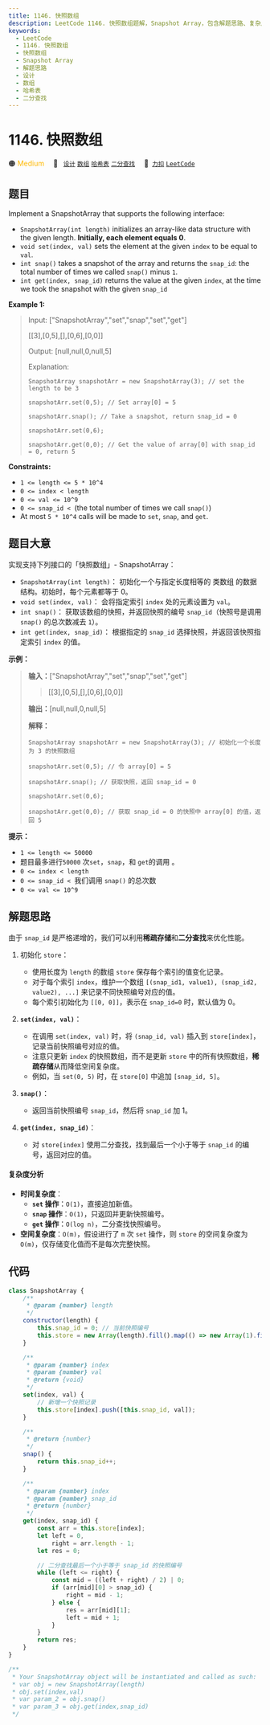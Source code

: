 ```yaml
---
title: 1146. 快照数组
description: LeetCode 1146. 快照数组题解，Snapshot Array，包含解题思路、复杂度分析以及完整的 JavaScript 代码实现。
keywords:
  - LeetCode
  - 1146. 快照数组
  - 快照数组
  - Snapshot Array
  - 解题思路
  - 设计
  - 数组
  - 哈希表
  - 二分查找
---
```


# 1146. 快照数组

🟠 <font color=#ffb800>Medium</font>&emsp; 🔖&ensp; [`设计`](/tag/design.md) [`数组`](/tag/array.md) [`哈希表`](/tag/hash-table.md) [`二分查找`](/tag/binary-search.md)&emsp; 🔗&ensp;[`力扣`](https://leetcode.cn/problems/snapshot-array) [`LeetCode`](https://leetcode.com/problems/snapshot-array)

## 题目

Implement a SnapshotArray that supports the following interface:

- `SnapshotArray(int length)` initializes an array-like data structure with the given length. **Initially, each element equals 0**.
- `void set(index, val)` sets the element at the given `index` to be equal to `val`.
- `int snap()` takes a snapshot of the array and returns the `snap_id`: the total number of times we called `snap()` minus `1`.
- `int get(index, snap_id)` returns the value at the given `index`, at the time we took the snapshot with the given `snap_id`

**Example 1:**

> Input: ["SnapshotArray","set","snap","set","get"]
>
> [[3],[0,5],[],[0,6],[0,0]]
>
> Output: [null,null,0,null,5]
>
> Explanation:
>
> ```
> SnapshotArray snapshotArr = new SnapshotArray(3); // set the length to be 3
>
> snapshotArr.set(0,5); // Set array[0] = 5
>
> snapshotArr.snap(); // Take a snapshot, return snap_id = 0
>
> snapshotArr.set(0,6);
>
> snapshotArr.get(0,0); // Get the value of array[0] with snap_id = 0, return 5
> ```

**Constraints:**

- `1 <= length <= 5 * 10^4`
- `0 <= index < length`
- `0 <= val <= 10^9`
- `0 <= snap_id < `(the total number of times we call `snap()`)
- At most `5 * 10^4` calls will be made to `set`, `snap`, and `get`.

## 题目大意

实现支持下列接口的「快照数组」- SnapshotArray：

- `SnapshotArray(int length)`： 初始化一个与指定长度相等的 类数组 的数据结构。初始时，每个元素都等于 0。
- `void set(index, val)`： 会将指定索引 `index` 处的元素设置为 `val`。
- `int snap()`： 获取该数组的快照，并返回快照的编号 `snap_id`（快照号是调用 `snap()` 的总次数减去 `1`）。
- `int get(index, snap_id)`： 根据指定的 `snap_id` 选择快照，并返回该快照指定索引 `index` 的值。

**示例：**

> **输入：**["SnapshotArray","set","snap","set","get"]
>
> > [[3],[0,5],[],[0,6],[0,0]]
>
> **输出：**[null,null,0,null,5]
>
> **解释：**
>
> ```
> SnapshotArray snapshotArr = new SnapshotArray(3); // 初始化一个长度为 3 的快照数组
>
> snapshotArr.set(0,5); // 令 array[0] = 5
>
> snapshotArr.snap(); // 获取快照，返回 snap_id = 0
>
> snapshotArr.set(0,6);
>
> snapshotArr.get(0,0); // 获取 snap_id = 0 的快照中 array[0] 的值，返回 5
> ```

**提示：**

- `1 <= length <= 50000`
- 题目最多进行`50000` 次`set`，`snap`，和 `get`的调用 。
- `0 <= index < length`
- `0 <= snap_id < `我们调用 `snap()` 的总次数
- `0 <= val <= 10^9`

## 解题思路

由于 `snap_id` 是严格递增的，我们可以利用**稀疏存储**和**二分查找**来优化性能。

1. 初始化 `store`：

   - 使用长度为 `length` 的数组 `store` 保存每个索引的值变化记录。
   - 对于每个索引 `index`，维护一个数组 `[(snap_id1, value1), (snap_id2, value2), ...]` 来记录不同快照编号对应的值。
   - 每个索引初始化为 `[[0, 0]]`，表示在 `snap_id=0` 时，默认值为 0。

2. **`set(index, val)`**：

   - 在调用 `set(index, val)` 时，将 `(snap_id, val)` 插入到 `store[index]`，记录当前快照编号对应的值。
   - 注意只更新 `index` 的快照数组，而不是更新 `store` 中的所有快照数组，**稀疏存储**从而降低空间复杂度。
   - 例如，当 `set(0, 5)` 时，在 `store[0]` 中追加 `[snap_id, 5]`。

3. **`snap()`**：

   - 返回当前快照编号 `snap_id`，然后将 `snap_id` 加 1。

4. **`get(index, snap_id)`**：
   - 对 `store[index]` 使用二分查找，找到最后一个小于等于 `snap_id` 的编号，返回对应的值。

#### 复杂度分析

- **时间复杂度**：
  - **`set` 操作**：`O(1)`，直接追加新值。
  - **`snap` 操作**：`O(1)`，只返回并更新快照编号。
  - **`get` 操作**：`O(log n)`，二分查找快照编号。
- **空间复杂度**：`O(m)`，假设进行了 `m` 次 `set` 操作，则 `store` 的空间复杂度为 `O(m)`，仅存储变化值而不是每次完整快照。

## 代码

```javascript
class SnapshotArray {
	/**
	 * @param {number} length
	 */
	constructor(length) {
		this.snap_id = 0; // 当前快照编号
		this.store = new Array(length).fill().map(() => new Array(1).fill([0, 0])); // 每个索引存储 [(snap_id, value)]
	}

	/**
	 * @param {number} index
	 * @param {number} val
	 * @return {void}
	 */
	set(index, val) {
		// 新增一个快照记录
		this.store[index].push([this.snap_id, val]);
	}

	/**
	 * @return {number}
	 */
	snap() {
		return this.snap_id++;
	}

	/**
	 * @param {number} index
	 * @param {number} snap_id
	 * @return {number}
	 */
	get(index, snap_id) {
		const arr = this.store[index];
		let left = 0,
			right = arr.length - 1;
		let res = 0;

		// 二分查找最后一个小于等于 snap_id 的快照编号
		while (left <= right) {
			const mid = ((left + right) / 2) | 0;
			if (arr[mid][0] > snap_id) {
				right = mid - 1;
			} else {
				res = arr[mid][1];
				left = mid + 1;
			}
		}
		return res;
	}
}

/**
 * Your SnapshotArray object will be instantiated and called as such:
 * var obj = new SnapshotArray(length)
 * obj.set(index,val)
 * var param_2 = obj.snap()
 * var param_3 = obj.get(index,snap_id)
 */
```
